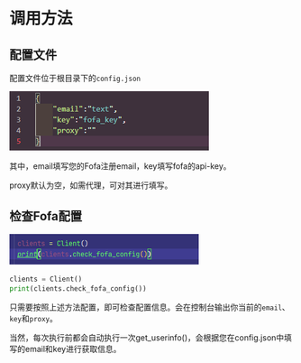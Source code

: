 # 调用方法

## 配置文件

配置文件位于根目录下的`config.json`

![](./img/README_ZH/image-20221231074753562.png)

其中，email填写您的Fofa注册email，key填写fofa的api-key。

proxy默认为空，如需代理，可对其进行填写。

## 检查Fofa配置

![](./img/README_ZH/image-20221231074916988.png)

```python
clients = Client()
print(clients.check_fofa_config())
```

只需要按照上述方法配置，即可检查配置信息。会在控制台输出你当前的`email`、`key`和`proxy`。

当然，每次执行前都会自动执行一次get_userinfo()，会根据您在config.json中填写的email和key进行获取信息。